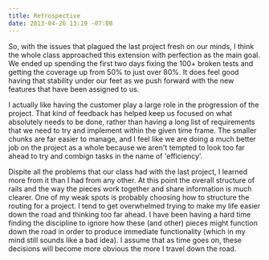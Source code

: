 ```yaml
---
title: Retrospective
date: 2013-04-26 13:19 -07:00
---
```


So, with the issues that plagued the last project fresh on our minds, I think the whole class approached this extension with perfection as the main goal.  We ended up spending the first two days fixing the 100+ broken tests and getting the coverage up from 50% to just over 80%.  It does feel good having that stability under our feet as we push forward with the new features that have been assigned to us.

I actually like having the customer play a large role in the progression of the project.  That kind of feedback has helped keep us focused on what absolutely needs to be done, rather than having a long list of requirements that we need to try and implement within the given time frame.  The smaller chunks are far easier to manage, and I feel like we are doing a much better job on the project as a whole because we aren't tempted to look too far ahead to try and combign tasks in the name of 'efficiency'.

Dispite all the problems that our class had with the last project, I learned more from it than I had from any other.  At this point the overall structure of rails and the way the pieces work together and share information is much clearer.  One of my weak spots is probably choosing how to structure the routing for a project.  I tend to get overwhelmed trying to make my life easier down the road and thinking too far ahead.  I have been having a hard time finding the discipline to ignore how these (and other) pieces might function down the road in order to produce immediate functionality (which in my mind still sounds like a bad idea).  I assume that as time goes on, these decisions will become more obvious the more I travel down the road.
